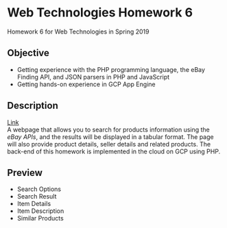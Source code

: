 # Web Technologies Homework 6
Homework 6 for Web Technologies in Spring 2019
## Objective
* Getting experience with the PHP programming language, the eBay Finding API, and JSON parsers in PHP and JavaScript
* Getting hands-on experience in GCP App Engine
## Description
[Link](http://homework6-233023.appspot.com/productSearch.php)  
A webpage that allows you to search for products information using the *eBay APIs*, and the results will be displayed in a tabular format. 
The page will also provide product details, seller details and related products. The back-end of this homework is implemented in the cloud on GCP using PHP. 
## Preview
* Search Options
* Search Result
* Item Details
* Item Description
* Similar Products
